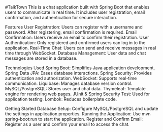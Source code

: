 #TalkTown
This is a chat application built with Spring Boot that enables users to communicate in real time. It includes user registration, email confirmation, and authentication for secure interaction.

Features
User Registration: Users can register with a username and password. After registering, email confirmation is required.
Email Confirmation: Users receive an email to confirm their registration.
User Authentication: Only registered and confirmed users can log in to the application.
Real-Time Chat: Users can send and receive messages in real time through WebSocket.
Database Management: User data and chat messages are stored in a database.

Technologies Used
Spring Boot: Simplifies Java application development.
Spring Data JPA: Eases database interactions.
Spring Security: Provides authentication and authorization.
WebSocket: Supports real-time communication.
Liquibase: Manages database version control.
MySQL/PostgreSQL: Stores user and chat data.
Thymeleaf: Template engine for rendering web pages.
JUnit & Spring Security Test: Used for application testing.
Lombok: Reduces boilerplate code.

Getting Started
Database Setup: Configure MySQL/PostgreSQL and update the settings in application.properties.
Running the Application: Use mvn spring-boot:run to start the application.
Register and Confirm Email: Register as a user and confirm your email to access the chat.
